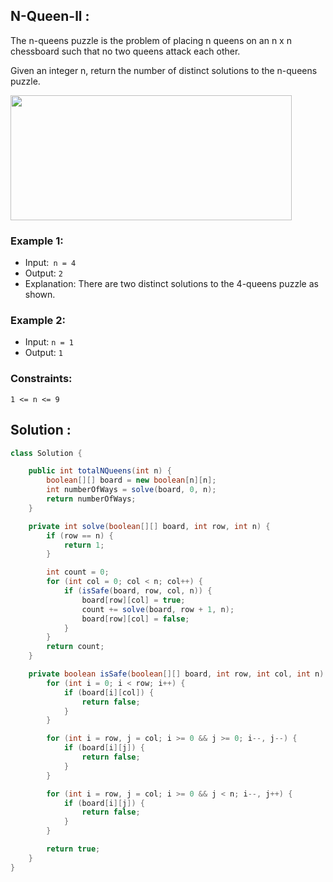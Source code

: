 ## N-Queen-ll :

The n-queens puzzle is the problem of placing n queens on an n x n chessboard such that no two queens attack each other.

Given an integer n, return the number of distinct solutions to the n-queens puzzle.

 <img src="../../../../Assests/queens.jpg" height =200 width=450>


### Example 1:


- Input:` n = 4`
- Output: `2`
- Explanation: There are two distinct solutions to the 4-queens puzzle as shown.

### Example 2:

- Input: `n = 1`
- Output: `1`
 

### Constraints:

`1 <= n <= 9`

## Solution : 

```java
class Solution {

    public int totalNQueens(int n) {
        boolean[][] board = new boolean[n][n];
        int numberOfWays = solve(board, 0, n);
        return numberOfWays;
    }

    private int solve(boolean[][] board, int row, int n) {
        if (row == n) {
            return 1;
        }

        int count = 0;
        for (int col = 0; col < n; col++) {
            if (isSafe(board, row, col, n)) {
                board[row][col] = true;
                count += solve(board, row + 1, n);
                board[row][col] = false;
            }
        }
        return count;
    }

    private boolean isSafe(boolean[][] board, int row, int col, int n) {
        for (int i = 0; i < row; i++) {
            if (board[i][col]) {
                return false;
            }
        }

        for (int i = row, j = col; i >= 0 && j >= 0; i--, j--) {
            if (board[i][j]) {
                return false;
            }
        }

        for (int i = row, j = col; i >= 0 && j < n; i--, j++) {
            if (board[i][j]) {
                return false;
            }
        }

        return true;
    }
}
```
